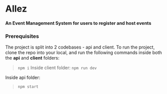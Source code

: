 # Allez
#### An Event Management System for users to register and host events

### Prerequisites
The project is split into 2 codebases - api and client. To run the project, clone the repo into your local, and run the following commands inside both the **api** and **client** folders:
> `npm i`
Inside client folder:
> `npm run dev`

Inside api folder:
> `npm start`
